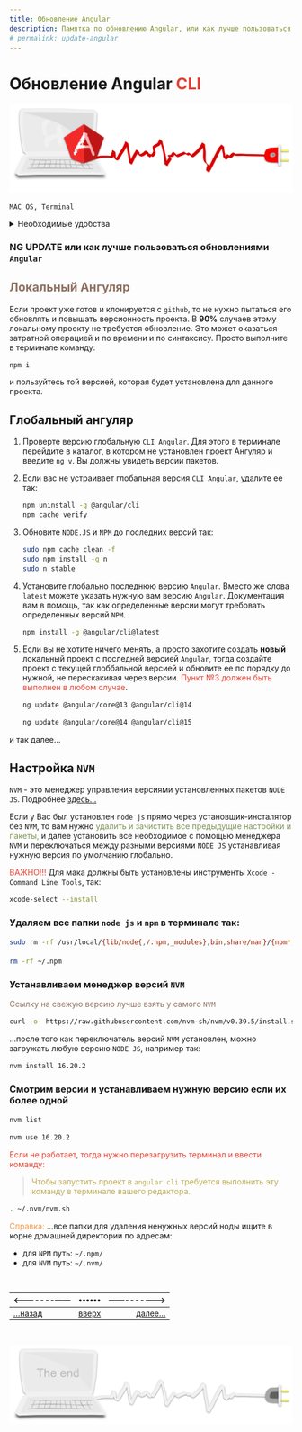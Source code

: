 ```yaml
---
title: Обновление Angular
description: Памятка по обновлению Angular, или как лучше пользоваться обновлениями CLI
# permalink: update-angular
---
```



<div class="navi"><nav id="navi"><!-- js --></nav></div>

# **Обновление** **Angular** <span style="color: #e34234;">CLI

<span id="comp-start-img" class="img" onclick="imgResize(77)">![image-top](assets/svg/comp-angular.svg)</span>

	MAC OS, Terminal

<details>
  <summary>Необходимые удобства</summary>
  <p><a href="#nvm">Настройка менеджера версий: <code>NVM</code></a></p>
  <p></p>



</details>

### **NG UPDATE** или как лучше пользоваться обновлениями `Angular` 

## <span style="color: #8F7161;"> Локальный Ангуляр</span>

Если проект уже готов и клонируется с `github`, то не нужно пытаться его обновлять и повышать версионность проекта. В **90%** случаев этому локальному проекту не требуется обновление. Это может оказаться затратной операцией и по времени и по синтаксису. Просто выполните в терминале команду:

```sh
npm i
```

и пользуйтесь той версией, которая будет установлена для данного проекта.

## Глобальный ангуляр

 1. Проверте версию глобальную `CLI Angular`. Для этого в терминале перейдите в каталог, в котором не установлен проект Ангуляр и введите `ng v`. Вы должны увидеть версии пакетов.
2. Если вас не устраивает глобальная версия `CLI Angular`, удалите ее так: 

	```sh
	npm uninstall -g @angular/cli
	npm cache verify
	```

1. Обновите `NODE.JS` и `NPM` до последних версий так:

	```sh
	sudo npm cache clean -f
	sudo npm install -g n
	sudo n stable
	```

1. Установите глобально последнюю версию `Angular`. Вместо же слова `latest` можете указать нужную вам версию `Angular`. Документация вам в помощь, так как определенные версии могут требовать определенных версий `NPM`.

	```sh
	npm install -g @angular/cli@latest 
	```


1. Если вы не хотите ничего менять, а просто захотите создать **новый** локальный проект с последней версией `Angular`, тогда создайте проект с текущей глоббальной версией и обновите ее по порядку до нужной, не перескакивая через версии. <span style="color: #e34234;">Пункт №3 должен быть выполнен в любом случае</span>.

	```sh
	ng update @angular/core@13 @angular/cli@14
	```


	```sh
	ng update @angular/core@14 @angular/cli@15
	```

и так далее…

## <span id="nvm">Настройка `NVM`</span>

`NVM` - это менеджер управления версиями установленных пакетов `NODE JS`. Подробнее <a href="https://github.com/nvm-sh/nvm#readme">здесь…</a>

Если у Вас был установлен `node js` прямо через установщик-инсталятор без `NVM`, то вам нужно <span style="color: #7C9655;">удалить и зачистить все предыдущие настройки и пакеты,</span> и далее установить все необходимое с помощью менеджера `NVM` и переключаться между разными версиями `NODE JS` устанавливая нужную версия по умолчанию глобально.

<span style="color: #e34234;">ВАЖНО!!!</span> Для мака должны быть установлены инструменты `Xcode - Command Line Tools`, так:

```sh
xcode-select --install
```

### Удаляем все папки `node js` и `npm` в терминале так:

```sh
sudo rm -rf /usr/local/{lib/node{,/.npm,_modules},bin,share/man}/{npm*,node*,man1/node*}

rm -rf ~/.npm

```

### Устанавливаем менеджер версий `NVM`


<span style="color: #8F7161;">Ссылку на свежую версию лучше взять у самого `NVM`

```sh
curl -o- https://raw.githubusercontent.com/nvm-sh/nvm/v0.39.5/install.sh | bash
```

…после того как переключатель версий `NVM` установлен, можно загружать любую версию `NODE JS`, например так:

```sh
nvm install 16.20.2
```

### Смотрим версии и устанавливаем нужную версию если их более одной

```sh
nvm list
```

```sh
nvm use 16.20.2
```

<span style="color: #e34234;">Если не работает, тогда нужно перезагрузить терминал и ввести команду:

><span style="color: #9a8200a8;">Чтобы запустить проект в `angular cli` требуется выполнить эту команду в терминале вашего редактора.

```sh
. ~/.nvm/nvm.sh
```


<span style="color: #F29849;">Справка:</span> …все папки для удаления ненужных версий ноды ищите в корне домашней директории по адресам: 
- для `NPM` путь: `~/.npm/` 
- для `NVM` путь: `~/.nvm/`



<br>


|<-------——|••••••|——------->|
|:---|:---:|---:|
[…назад](az-angular-fb.md)|[вверх](#)|[далее…](az-apr-ts.md)


<br>

<span id="comp-end-img" class="img" onclick="imgResize()">![image-bottom](assets/svg/comp-end.svg)</span>


<script src="assets/js/navi.js"></script>
